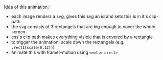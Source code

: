 Idea of this animation:

- each image renders a svg, gives this svg an id and sets this is in it's clip-path
- the svg consists of 3 rectangels that are big enough to cover the whole screen
- css's clip path makes everything visible that is covered by a rectangle
- to trigger the animation, scale down the rectangels (e.g. `.rect1{scale(0.12)}`)
- animate this with framer-motion using `<motion.rect>`

